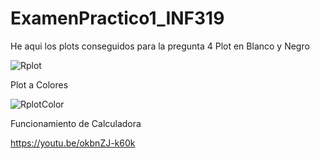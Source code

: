 # ExamenPractico1_INF319
He aqui los plots conseguidos para la pregunta 4
Plot en Blanco y Negro


![Rplot](https://user-images.githubusercontent.com/70820314/193479611-bdfddf7a-d79b-40e9-8bae-0ba065a77688.png)



Plot a Colores


![RplotColor](https://user-images.githubusercontent.com/70820314/193479624-a8908b5e-9e48-4a96-a040-e03a39e33f6c.png)





Funcionamiento de Calculadora




https://youtu.be/okbnZJ-k60k

